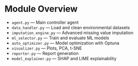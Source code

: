 
# Module Overview

- `agent.py` — Main controller agent
- `data_handler.py` — Load and clean environmental datasets
- `imputation_engine.py` — Advanced missing value imputation
- `ml_selector.py` — Train and evaluate ML models
- `auto_optimizer.py` — Model optimization with Optuna
- `visualizer.py` — Plots, PCA, t-SNE
- `reporter.py` — Report generation
- `model_explainer.py` — SHAP and LIME explainability
